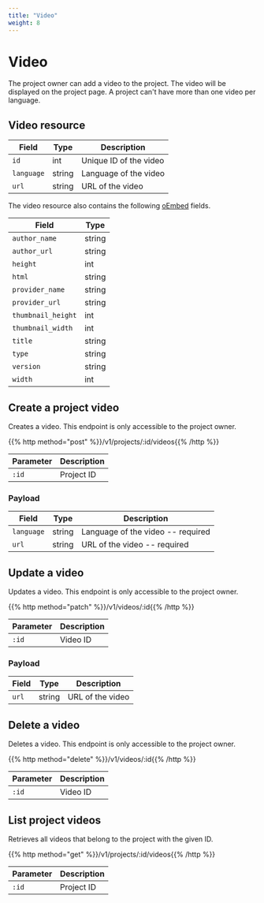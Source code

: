 ```yaml
---
title: "Video"
weight: 8
---
```


# Video

The project owner can add a video to the project. The video will be displayed on the project page. A project can't have more than one video per language.

## Video resource

| Field      | Type   | Description            |
| ---------- | ------ | ---------------------- |
| `id`       | int    | Unique ID of the video |
| `language` | string | Language of the video  |
| `url`      | string | URL of the video       |

The video resource also contains the following [oEmbed](https://oembed.com/) fields.

| Field              | Type   |
| ------------------ | ------ |
| `author_name`      | string |
| `author_url`       | string |
| `height`           | int    |
| `html`             | string |
| `provider_name`    | string |
| `provider_url`     | string |
| `thumbnail_height` | int    |
| `thumbnail_width`  | int    |
| `title`            | string |
| `type`             | string |
| `version`          | string |
| `width`            | int    |

## Create a project video

Creates a video. This endpoint is only accessible to the project owner.

{{% http method="post" %}}/v1/projects/:id/videos{{% /http %}}

| Parameter | Description |
| --------- | ----------- |
| `:id`     | Project ID  |

### Payload

| Field      | Type   | Description                       |
| ---------- | ------ | --------------------------------- |
| `language` | string | Language of the video -- required |
| `url`      | string | URL of the video -- required      |

## Update a video

Updates a video. This endpoint is only accessible to the project owner.

{{% http method="patch" %}}/v1/videos/:id{{% /http %}}

| Parameter | Description |
| --------- | ----------- |
| `:id`     | Video ID    |

### Payload

| Field | Type   | Description      |
| ----- | ------ | ---------------- |
| `url` | string | URL of the video |

## Delete a video

Deletes a video. This endpoint is only accessible to the project owner.

{{% http method="delete" %}}/v1/videos/:id{{% /http %}}

| Parameter | Description |
| --------- | ----------- |
| `:id`     | Video ID    |

## List project videos

Retrieves all videos that belong to the project with the given ID.

{{% http method="get" %}}/v1/projects/:id/videos{{% /http %}}

| Parameter | Description |
| --------- | ----------- |
| `:id`     | Project ID  |
